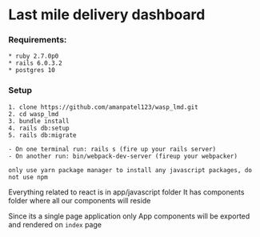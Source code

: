 # Last mile delivery dashboard
### Requirements:

```
* ruby 2.7.0p0
* rails 6.0.3.2
* postgres 10
```

### Setup
```
1. clone https://github.com/amanpatel123/wasp_lmd.git
2. cd wasp_lmd
3. bundle install
4. rails db:setup
5. rails db:migrate

- On one terminal run: rails s (fire up your rails server)
- On another run: bin/webpack-dev-server (fireup your webpacker)

only use yarn package manager to install any javascript packages, do not use npm
```

Everything related to react is in app/javascript folder
It has components folder where all our components will reside

Since its a single page application only App components will be exported and rendered on `index` page 
